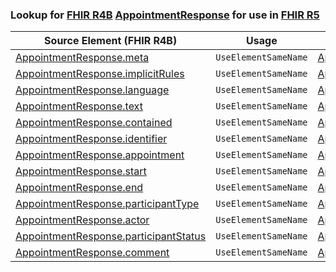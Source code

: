 ### Lookup for [FHIR R4B](https://hl7.org/fhir/R4B/) [AppointmentResponse](https://hl7.org/fhir/R4B/AppointmentResponse.html) for use in [FHIR R5](https://hl7.org/fhir/R5/)

| Source Element (FHIR R4B) | Usage | Target |
| -------------- | ----- | ------ |
| [AppointmentResponse.meta](https://hl7.org/fhir/R4B/AppointmentResponse.html#resource) | `UseElementSameName` | [AppointmentResponse.meta](https://hl7.org/fhir/R5/AppointmentResponse.html#resource) |
| [AppointmentResponse.implicitRules](https://hl7.org/fhir/R4B/AppointmentResponse.html#resource) | `UseElementSameName` | [AppointmentResponse.implicitRules](https://hl7.org/fhir/R5/AppointmentResponse.html#resource) |
| [AppointmentResponse.language](https://hl7.org/fhir/R4B/AppointmentResponse.html#resource) | `UseElementSameName` | [AppointmentResponse.language](https://hl7.org/fhir/R5/AppointmentResponse.html#resource) |
| [AppointmentResponse.text](https://hl7.org/fhir/R4B/AppointmentResponse.html#resource) | `UseElementSameName` | [AppointmentResponse.text](https://hl7.org/fhir/R5/AppointmentResponse.html#resource) |
| [AppointmentResponse.contained](https://hl7.org/fhir/R4B/AppointmentResponse.html#resource) | `UseElementSameName` | [AppointmentResponse.contained](https://hl7.org/fhir/R5/AppointmentResponse.html#resource) |
| [AppointmentResponse.identifier](https://hl7.org/fhir/R4B/AppointmentResponse.html#resource) | `UseElementSameName` | [AppointmentResponse.identifier](https://hl7.org/fhir/R5/AppointmentResponse.html#resource) |
| [AppointmentResponse.appointment](https://hl7.org/fhir/R4B/AppointmentResponse.html#resource) | `UseElementSameName` | [AppointmentResponse.appointment](https://hl7.org/fhir/R5/AppointmentResponse.html#resource) |
| [AppointmentResponse.start](https://hl7.org/fhir/R4B/AppointmentResponse.html#resource) | `UseElementSameName` | [AppointmentResponse.start](https://hl7.org/fhir/R5/AppointmentResponse.html#resource) |
| [AppointmentResponse.end](https://hl7.org/fhir/R4B/AppointmentResponse.html#resource) | `UseElementSameName` | [AppointmentResponse.end](https://hl7.org/fhir/R5/AppointmentResponse.html#resource) |
| [AppointmentResponse.participantType](https://hl7.org/fhir/R4B/AppointmentResponse.html#resource) | `UseElementSameName` | [AppointmentResponse.participantType](https://hl7.org/fhir/R5/AppointmentResponse.html#resource) |
| [AppointmentResponse.actor](https://hl7.org/fhir/R4B/AppointmentResponse.html#resource) | `UseElementSameName` | [AppointmentResponse.actor](https://hl7.org/fhir/R5/AppointmentResponse.html#resource) |
| [AppointmentResponse.participantStatus](https://hl7.org/fhir/R4B/AppointmentResponse.html#resource) | `UseElementSameName` | [AppointmentResponse.participantStatus](https://hl7.org/fhir/R5/AppointmentResponse.html#resource) |
| [AppointmentResponse.comment](https://hl7.org/fhir/R4B/AppointmentResponse.html#resource) | `UseElementSameName` | [AppointmentResponse.comment](https://hl7.org/fhir/R5/AppointmentResponse.html#resource) |
